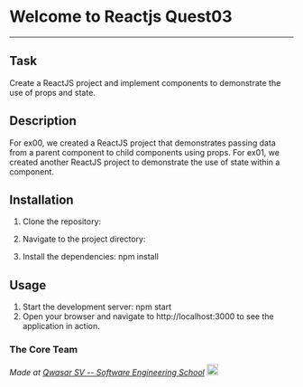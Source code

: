 # Welcome to Reactjs Quest03
***

## Task
Create a ReactJS project and implement components to demonstrate the use of props and state.

## Description
For ex00, we created a ReactJS project that demonstrates passing data from a parent component to child components using props. 
For ex01, we created another ReactJS project to demonstrate the use of state within a component.

## Installation
1. Clone the repository:

2. Navigate to the project directory:

3. Install the dependencies:
    npm install

## Usage
1. Start the development server:
    npm start
2. Open your browser and navigate to http://localhost:3000 to see the application in action.

### The Core Team


<span><i>Made at <a href='https://qwasar.io'>Qwasar SV -- Software Engineering School</a></i></span>
<span><img alt='Qwasar SV -- Software Engineering Schools Logo' src='https://storage.googleapis.com/qwasar-public/qwasar-logo_50x50.png' width='20px' /></span>
